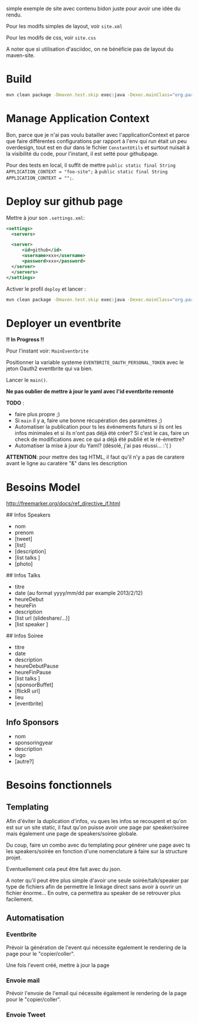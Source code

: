 simple exemple de site avec contenu bidon juste pour avoir une idée du rendu.

Pour les modifs simples de layout, voir `site.xml`

Pour les modifs de css, voir `site.css`

A noter que si utilisation d'asciidoc, on ne bénéficie pas de layout du maven-site.


# Build

```bash
mvn clean package -Dmaven.test.skip exec:java -Dexec.mainClass="org.parisjug.Main" site:run
```

# Manage Application Context

Bon, parce que je n'ai pas voulu batailler avec l'applicationContext et parce que faire différentes configurations par rapport à l'env qui run était un peu overdesign, tout est en dur dans le fichier `ConstantUtils` et surtout nuisait à la visibilité du code, pour l'instant, il est setté pour githubpage. 

Pour des tests en local, il suffit de mettre `public static final String APPLICATION_CONTEXT = "foo-site";` à `public static final String APPLICATION_CONTEXT = "";`.
   

# Deploy sur github page

Mettre à jour son `.settings.xml`:

```xml
<settings>
  <servers>

  <server>
      <id>github</id>
      <username>xxx</username>
      <password>xxx</password>
  </server>
  </servers>
</settings>
```

Activer le profil `deploy` et lancer :

```bash
mvn clean package -Dmaven.test.skip exec:java -Dexec.mainClass="org.parisjug.Main" site -Pdeploy
```

 
# Deployer un eventbrite

__!! In Progress !!__

Pour l'instant voir: `MainEventbrite`

Positionner la variable systeme `EVENTBRITE_OAUTH_PERSONAL_TOKEN` avec le jeton Oauth2 eventbrite qui va bien.

Lancer le `main()`. 

__Ne pas oublier de mettre à jour le yaml avec l'id eventbrite remonté__

__TODO__ : 

* faire plus propre ;)
* Si `main` il y a, faire une bonne récupération des paramètres ;)
* Automatiser la publication pour ts les événements futurs si ils ont les infos minimales et si ils n'ont pas déjà été créer? Si c'est le cas, faire un check de modifications avec ce qui a déjà été publié et le ré-émettre?
* Automatiser la mise à jour du Yaml? (désolé, j'ai pas réussi... :'( ) 

__ATTENTION__:
pour mettre des tag HTML, il faut qu'il n'y a pas de caratere avant le ligne
au caratère "&" dans les description

# Besoins Model

http://freemarker.org/docs/ref_directive_if.html

## Infos Speakers

* nom
* prenom
* [tweet]
* [list<url>]
* [description]
* [list talks ]
* [photo]

## Infos Talks

* titre
* date (au format yyyy/mm/dd par example 2013/2/12)
* heureDebut
* heureFin
* description
* [list url  (slideshare/...)]
* [list speaker ]


## Infos Soiree

* titre
* date
* description
* heureDebutPause
* heureFinPause
* [list talks ]
* [sponsorBuffet]
* [flickR url]
* lieu
* [eventbrite]

## Info Sponsors

* nom
* sponsoringyear
* description
* logo
* [autre?]

# Besoins fonctionnels

## Templating

Afin d'éviter la duplication d'infos, vu ques les infos se recoupent et qu'on est sur un site static, il faut qu'on puisse avoir une page par speaker/soiree mais également une page de speakers/soiree globale.

Du coup, faire un combo avec du templating pour générer une page avec ts les speakers/soirée en fonction d'une nomenclature à faire sur la structure projet.

Eventuellement cela peut être fait avec du json.

A noter qu'il peut être plus simple d'avoir une seule soirée/talk/speaker par type de fichiers afin de permettre le linkage direct sans avoir à ouvrir un fichier énorme... En outre, ca permettra au speaker de se retrouver plus facilement.

## Automatisation

### Eventbrite

Prévoir la génération de l'event qui nécessite également le rendering de la page pour le "copier/coller".

Une fois l'event créé, mettre à jour la page 

### Envoie mail

Prévoir l'envoie de l'email qui nécessite également le rendering de la page pour le "copier/coller".

### Envoie Tweet


